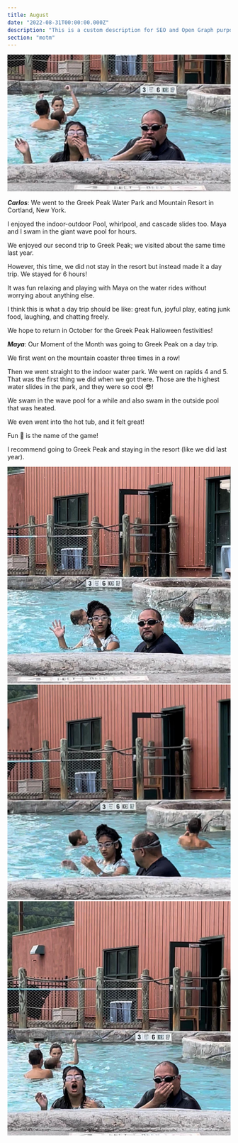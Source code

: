 ```yaml
---
title: August
date: "2022-08-31T00:00:00.000Z"
description: "This is a custom description for SEO and Open Graph purposes, rather than the default generated excerpt. Simply add a description field to the frontmatter."
section: "motm"
---
```


![PostImg](../images/aug22-1.jpg)

***Carlos***: We went to the Greek Peak Water Park and Mountain Resort in Cortland, New York.

I enjoyed the indoor-outdoor Pool, whirlpool, and cascade slides too. Maya and I swam in the giant wave pool for hours.

We enjoyed our second trip to Greek Peak; we visited about the same time last year.

However, this time, we did not stay in the resort but instead made it a day trip. We stayed for 6 hours!

It was fun relaxing and playing with Maya on the water rides without worrying about anything else.

I think this is what a day trip should be like: great fun, joyful play, eating junk food, laughing, and chatting freely.

We hope to return in October for the Greek Peak Halloween festivities!

***Maya***: Our Moment of the Month was going to Greek Peak on a day trip.

We first went on the mountain coaster three times in a row!

Then we went straight to the indoor water park. We went on rapids 4 and 5. That was the first thing we did when we got there. Those are the highest water slides in the park, and they were so cool 😎!

We swam in the wave pool for a while and also swam in the outside pool that was heated.

We even went into the hot tub, and it felt great!

Fun 🤩 is the name of the game!

I recommend going to Greek Peak and staying in the resort (like we did last year).

![PostImg](../images/aug22-2.jpg)
![PostImg](../images/aug22-3.jpg)
![PostImg](../images/aug22-4.jpg)
